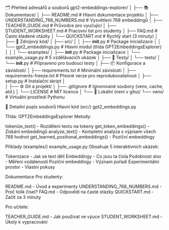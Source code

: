 🗂️ Přehled adresářů a souborů
gpt2-embeddings-explorer/
│
├── 📚 Dokumentace/
│   ├── README.md                    # Hlavní dokumentace projektu
│   ├── UNDERSTANDING_768_NUMBERS.md # Vysvětlení 768 embeddingů
│   ├── TEACHER_GUIDE.md            # Průvodce pro vyučující
│   ├── STUDENT_WORKSHEET.md        # Pracovní list pro studenty
│   ├── FAQ.md                      # Často kladené otázky
│   └── QUICKSTART.md               # Rychlý start (3 minuty)
│
├── 🐍 Zdrojový kód/
│   ├── src/
│   │   ├── __init__.py            # Package inicializace
│   │   └── gpt2_embeddings.py     # Hlavní modul (třída GPT2EmbeddingsExplorer)
│   │
│   └── examples/
│       ├── __init__.py            # Package inicializace
│       └── example_usage.py       # 5 vzdělávacích ukázek
│
├── 🧪 Testy/
│   └── tests/
│       └── __init__.py            # Připraveno pro budoucí testy
│
├── 📦 Konfigurace a závislosti/
│   ├── requirements.txt           # Minimální závislosti
│   ├── requirements-freeze.txt    # Přesné verze pro reprodukovatelnost
│   ├── setup.py                   # Instalační skript
│  
│
├── ⚙️ Git a projekt/
│   ├── .gitignore                 # Ignorované soubory (venv, cache, atd.)
│   └── LICENSE                    # MIT licence
│
└── 🚫 Lokální (není v gitu)/
    └── venv/                      # Virtuální prostředí Pythonu







    
📄 Detailní popis souborů
Hlavní kód (src/)
gpt2_embeddings.py

Třída: GPT2EmbeddingsExplorer
Metody:

tokenize_text() - Rozdělení textu na tokeny
get_token_embeddings() - Získání embeddingů
analyze_text() - Kompletní analýza s výpisem všech 768 hodnot
get_learned_positional_embeddings() - Poziční embeddingy



Příklady (examples/)
example_usage.py
Obsahuje 5 interaktivních ukázek:

Tokenizace - Jak se text dělí
Embeddingy - Co jsou ta čísla
Podobnost slov - Měření vzdálenosti
Poziční embeddingy - Význam pořadí
Experimentální prostor - Vlastní pokusy

Dokumentace
Pro studenty:

README.md - Úvod a experimenty
UNDERSTANDING_768_NUMBERS.md - Proč tolik čísel?
FAQ.md - Odpovědi na časté otázky
QUICKSTART.md - Začít za 3 minuty

Pro učitele:

TEACHER_GUIDE.md - Jak používat ve výuce
STUDENT_WORKSHEET.md - Úkoly k vypracování